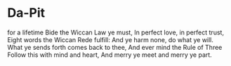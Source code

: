 # Da-Pit
for a lifetime
Bide the Wiccan Law ye must, 
In perfect love, in perfect trust, 
Eight words the Wiccan Rede fulfill: 
And ye harm none, do what ye will. 
What ye sends forth comes back to thee, 
And ever mind the Rule of Three 
Follow this with mind and heart, 
And merry ye meet and merry ye part.
